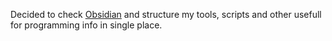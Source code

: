 Decided to check [Obsidian](https://obsidian.md/) and structure my tools, scripts and other usefull for programming info in single place.